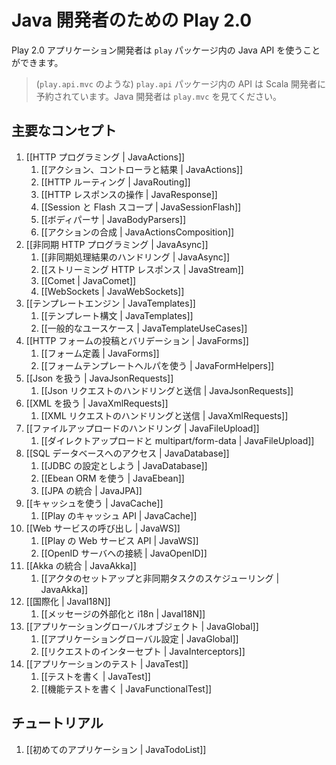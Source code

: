 <!-- translated -->
<!--
# Play 2.0 for Java developers
-->
# Java 開発者のための Play 2.0

<!--
The Java API for the Play 2.0 application developers is available in the `play` package. 
-->
Play 2.0 アプリケーション開発者は `play` パッケージ内の Java API を使うことができます。

<!--
> The API available in the `play.api` package (such as `play.api.mvc`) is reserved for Scala developers. As a Java developer, look at `play.mvc`.
-->
> (`play.api.mvc` のような) `play.api` パッケージ内の API は Scala 開発者に予約されています。Java 開発者は `play.mvc` を見てください。


<!--
## Main concepts
-->
## 主要なコンセプト

<!--
1. [[HTTP programming | JavaActions]]
    1. [[Actions, Controllers and Results | JavaActions]]
    1. [[HTTP routing | JavaRouting]]
    1. [[Manipulating the HTTP response | JavaResponse]]
    1. [[Session and Flash scopes | JavaSessionFlash]]
    1. [[Body parsers | JavaBodyParsers]]
    1. [[Actions composition | JavaActionsComposition]]
1. [[Asynchronous HTTP programming | JavaAsync]]
    1. [[Handling asynchronous results | JavaAsync]]
    1. [[Streaming HTTP responses | JavaStream]]
    1. [[Comet sockets | JavaComet]]
    1. [[WebSockets | JavaWebSockets]]
1. [[The template engine | JavaTemplates]]
    1. [[Templates syntax | JavaTemplates]]
    1. [[Common use cases | JavaTemplateUseCases]]
1. [[HTTP form submission and validation | JavaForms]]
    1. [[Form definitions | JavaForms]]
    1. [[Using the form template helpers | JavaFormHelpers]]
1. [[Working with Json | JavaJsonRequests]]
    1. [[Handling and serving Json requests | JavaJsonRequests]]
1. [[Working with XML | JavaXmlRequests]]
    1. [[Handling and serving XML requests | JavaXmlRequests]]
1. [[Handling file upload | JavaFileUpload]]
    1. [[Direct upload and multipart/form-data | JavaFileUpload]]
1. [[Accessing an SQL database | JavaDatabase]]
    1. [[Configuring and using JDBC | JavaDatabase]]
    1. [[Using Ebean ORM | JavaEbean]]
    1. [[Integrating with JPA | JavaJPA]]
1. [[Using the Cache | JavaCache]]
    1. [[The Play cache API | JavaCache]]
1. [[Calling WebServices | JavaWS]]
    1. [[The Play WS API  | JavaWS]]
    1. [[Connect to OpenID servers | JavaOpenID]]
1. [[Integrating with Akka | JavaAkka]]
    1. [[Setting up Actors and scheduling asynchronous tasks | JavaAkka]]
1. [[Internationalization | JavaI18N]]
    1. [[Messages externalization and i18n | JavaI18N]]
1. [[The application Global object | JavaGlobal]]
    1. [[Application global settings | JavaGlobal]]
    1. [[Intercepting requests | JavaInterceptors]]
1. [[Testing your application | JavaTest]]
    1. [[Writing tests | JavaTest]]
    1. [[Writing functional tests | JavaFunctionalTest]]
-->
1. [[HTTP プログラミング | JavaActions]]
    1. [[アクション、コントローラと結果 | JavaActions]]
    1. [[HTTP ルーティング | JavaRouting]]
    1. [[HTTP レスポンスの操作 | JavaResponse]]
    1. [[Session と Flash スコープ | JavaSessionFlash]]
    1. [[ボディパーサ | JavaBodyParsers]]
    1. [[アクションの合成 | JavaActionsComposition]]
1. [[非同期 HTTP プログラミング | JavaAsync]]
    1. [[非同期処理結果のハンドリング | JavaAsync]]
    1. [[ストリーミング HTTP レスポンス | JavaStream]]
    1. [[Comet | JavaComet]]
    1. [[WebSockets | JavaWebSockets]]
1. [[テンプレートエンジン | JavaTemplates]]
    1. [[テンプレート構文 | JavaTemplates]]
    1. [[一般的なユースケース | JavaTemplateUseCases]]
1. [[HTTP フォームの投稿とバリデーション | JavaForms]]
    1. [[フォーム定義 | JavaForms]]
    1. [[フォームテンプレートヘルパを使う | JavaFormHelpers]]
1. [[Json を扱う | JavaJsonRequests]]
    1. [[Json リクエストのハンドリングと送信 | JavaJsonRequests]]
1. [[XML を扱う | JavaXmlRequests]]
    1. [[XML リクエストのハンドリングと送信 | JavaXmlRequests]]
1. [[ファイルアップロードのハンドリング | JavaFileUpload]]
    1. [[ダイレクトアップロードと multipart/form-data | JavaFileUpload]]
1. [[SQL データベースへのアクセス | JavaDatabase]]
    1. [[JDBC の設定としよう | JavaDatabase]]
    1. [[Ebean ORM を使う | JavaEbean]]
    1. [[JPA の統合 | JavaJPA]]
1. [[キャッシュを使う | JavaCache]]
    1. [[Play のキャッシュ API | JavaCache]]
1. [[Web サービスの呼び出し | JavaWS]]
    1. [[Play の Web サービス API  | JavaWS]]
    1. [[OpenID サーバへの接続 | JavaOpenID]]
1. [[Akka の統合 | JavaAkka]]
    1. [[アクタのセットアップと非同期タスクのスケジューリング | JavaAkka]]
1. [[国際化 | JavaI18N]]
    1. [[メッセージの外部化と i18n | JavaI18N]]
1. [[アプリケーショングローバルオブジェクト | JavaGlobal]]
    1. [[アプリケーショングローバル設定 | JavaGlobal]]
    1. [[リクエストのインターセプト | JavaInterceptors]]
1. [[アプリケーションのテスト | JavaTest]]
    1. [[テストを書く | JavaTest]]
    1. [[機能テストを書く | JavaFunctionalTest]]

<!--
## Tutorials
-->
## チュートリアル

<!--
1. [[Your first application | JavaTodoList]]
-->
1. [[初めてのアプリケーション | JavaTodoList]]